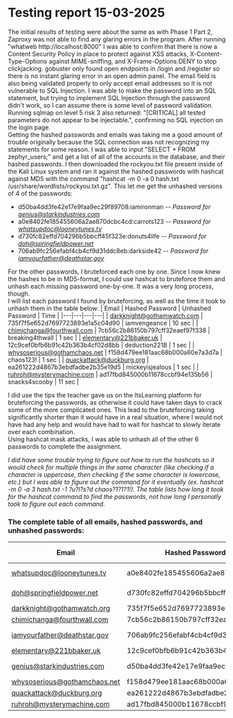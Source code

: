 # Testing report 15-03-2025
The initial results of testing were about the same as with Phase 1 Part 2, Zaproxy was not able to find any glaring errors in the program. After running "whatweb http://localhost:8000" I was able to confirm that there is now a Content Security Policy in place to protect against XSS attacks, X-Content-Type-Options against MIME-sniffing, and X-Frame-Options:DENY to stop clickjacking. gobuster only found open endpoints in /login and /register so there is no instant glaring error in an open admin panel. The email field is also being validated properly to only accept email addresses so it is not vulnerable to SQL Injection. I was able to make the password into an SQL statement, but trying to implement SQL Injection through the password didn't work, so I can assume there is some level of password validation.  
Running sqlmap on level 5 risk 3 also returned: "[CRITICAL] all tested parameters do not appear to be injectable.", confirming no SQL injection on the login page.  
Getting the hashed passwords and emails was taking me a good amount of trouble originally because the SQL connection was not recognizing my statements for some reason. I was able to input "SELECT * FROM zephyr_users;" and get a list of all of the accounts in the database, and their hashed passwords. I then downloaded the rockyou.txt file present inside of the Kali Linux system and ran it against the hashed passwords with hashcat against MD5 with the command "hashcat -m 0 -a 0 hash.txt /usr/share/wordlists/rockyou.txt.gz". This let me get the unhashed versions of 4 of the passwords:
- d50ba4dd3fe42e17e9faa9ec29f89708:iamironman -- *Password for genius@starkindustries.com*
- a0e8402fe185455606a2ae870dcbc4cd:carrots123 -- *Password for whatsupdoc@looneytunes.tv*            
- d730fc82effd704296b5bbcff45f323e:donuts4life -- *Password for doh@springfieldpower.net*            
- 706ab9fc256efabf4cb4cf9d31ddc8eb:darkside42 -- *Password for iamyourfather@deathstar.gov*  

For the other passwords, I bruteforced each one by one. Since I now knew the hashes to be in MD5-format, I could use hashcat to bruteforce them and unhash each missing password one-by-one. It was a very long process, though.  
I will list each password I found by bruteforcing, as well as the time it took to unhash them in the table below:
| Email | Hashed Password | Unhashed Password | Time |
|---|---|---|---|
| darkknight@gothamwatch.com | 735f7f5e652d7697723893e1a5c04d90 | iamvengeance | 10 sec |
| chimichanga@fourthwall.com | 7cb56c2b86150b797cff32eaef97f338 | breaking4thwall | 1 sec |
| elementary@221bbaker.uk | 12c9cef0bfb6b91c42b363b4cf02d8bb | deduction221B | 1 sec |
| whysoserious@gothamchaos.net | f158d479ee181aac68b000a60e7a3d7a | chaos123! | 1 sec |
| quackattack@duckburg.org | ea261222d4867b3ebdfadbe2b35e19d5 | mickeyisjealous | 1 sec |
| ruhroh@mysterymachine.com | ad17fbd845000b11678ccbf94e135b56 | snacks4scooby | 11 sec |

I did use the tips the teacher gave us on the ItsLearning platform for bruteforcing the passwords, as otherwise it could have taken days to crack some of the more complicated ones. This lead to the bruteforcing taking significantly shorter than it would have in a real situation, where I would not have had any help and would have had to wait for hashcat to slowly iterate over each combination.  
Using hashcat mask attacks, I was able to unhash all of the other 6 passwords to complete the assignment.  

*I did have some trouble trying to figure out how to run the hashcats so it would check for multiple things in the same character (like checking if a character is uppercase, then checking if the same character is lowercase, etc.) but I was able to figure out the command for it eventually (ex. hashcat -m 0 -a 3 hash.txt -1 ?u?l?s?d chaos?1?1?1!). The table lists how long it took for the hashcat command to find the passwords, not how long I personally took to figure out each command.*

### The complete table of all emails, hashed passwords, and unhashed passwords:
| Email | Hashed Password | Unhashed Password | Cracking method |
|---|---|---|---|
| whatsupdoc@looneytunes.tv | a0e8402fe185455606a2ae870dcbc4cd | carrots123 | Dictionary attack |
| doh@springfieldpower.net | d730fc82effd704296b5bbcff45f323e | donuts4life | Dictionary attack |
| darkknight@gothamwatch.org | 735f7f5e652d7697723893e1a5c04d90 | iamvengeance | Bruteforce |
| chimichanga@fourthwall.com | 7cb56c2b86150b797cff32eaef97f338 | breaking4thwall | Bruteforce |
| iamyourfather@deathstar.gov | 706ab9fc256efabf4cb4cf9d31ddc8eb | darkside42 | Dictionary attack |
| elementary@221bbaker.uk | 12c9cef0bfb6b91c42b363b4cf02d8bb | deduction221B | Bruteforce |
| genius@starkindustries.com | d50ba4dd3fe42e17e9faa9ec29f89708 | iamironman | Dictionary attack |
| whysoserious@gothamchaos.net | f158d479ee181aac68b000a60e7a3d7a | chaos123! | Bruteforce |
| quackattack@duckburg.org | ea261222d4867b3ebdfadbe2b35e19d5 | mickeyisjealous | Bruteforce |
| ruhroh@mysterymachine.com | ad17fbd845000b11678ccbf94e135b56 | snacks4scooby | Bruteforce |
